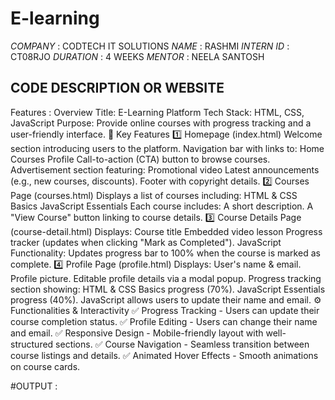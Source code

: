 # E-learning   
*COMPANY* : CODTECH IT SOLUTIONS 
*NAME* : RASHMI
*INTERN ID* : CT08RJO
*DURATION* : 4 WEEKS
*MENTOR* : NEELA SANTOSH
## CODE DESCRIPTION OR WEBSITE
Features :
Overview
Title: E-Learning Platform
Tech Stack: HTML, CSS, JavaScript
Purpose: Provide online courses with progress tracking and a user-friendly interface.
📌 Key Features
1️⃣ Homepage (index.html)
Welcome section introducing users to the platform.
Navigation bar with links to:
Home
Courses
Profile
Call-to-action (CTA) button to browse courses.
Advertisement section featuring:
Promotional video
Latest announcements (e.g., new courses, discounts).
Footer with copyright details.
2️⃣ Courses Page (courses.html)
Displays a list of courses including:
HTML & CSS Basics
JavaScript Essentials
Each course includes:
A short description.
A "View Course" button linking to course details.
3️⃣ Course Details Page (course-detail.html)
Displays:
Course title
Embedded video lesson
Progress tracker (updates when clicking "Mark as Completed").
JavaScript Functionality:
Updates progress bar to 100% when the course is marked as complete.
4️⃣ Profile Page (profile.html)
Displays:
User's name & email.
Profile picture.
Editable profile details via a modal popup.
Progress tracking section showing:
HTML & CSS Basics progress (70%).
JavaScript Essentials progress (40%).
JavaScript allows users to update their name and email.
⚙ Functionalities & Interactivity
✅ Progress Tracking - Users can update their course completion status.
✅ Profile Editing - Users can change their name and email.
✅ Responsive Design - Mobile-friendly layout with well-structured sections.
✅ Course Navigation - Seamless transition between course listings and details.
✅ Animated Hover Effects - Smooth animations on course cards.

#OUTPUT :


